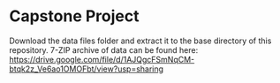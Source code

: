 # Capstone Project

Download the data files folder and extract it to the base directory of this
repository. 7-ZIP archive of data can be found here:
https://drive.google.com/file/d/1AJQgcFSmNqCM-btqk2z_Ve6ao1OMOFbt/view?usp=sharing